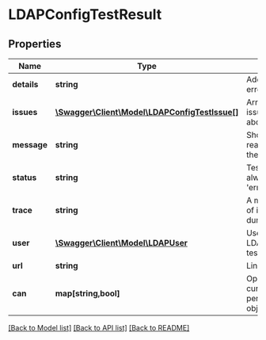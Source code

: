 # LDAPConfigTestResult

## Properties
Name | Type | Description | Notes
------------ | ------------- | ------------- | -------------
**details** | **string** | Additional details for error cases | [optional] 
**issues** | [**\Swagger\Client\Model\LDAPConfigTestIssue[]**](LDAPConfigTestIssue.md) | Array of issues/considerations about the result | [optional] 
**message** | **string** | Short human readable test about the result | [optional] 
**status** | **string** | Test status code: always &#39;success&#39; or &#39;error&#39; | [optional] 
**trace** | **string** | A more detailed trace of incremental results during auth tests | [optional] 
**user** | [**\Swagger\Client\Model\LDAPUser**](LDAPUser.md) | User details from LDAP server for auth tests | [optional] 
**url** | **string** | Link to ldap config | [optional] 
**can** | **map[string,bool]** | Operations the current user is able to perform on this object | [optional] 

[[Back to Model list]](../README.md#documentation-for-models) [[Back to API list]](../README.md#documentation-for-api-endpoints) [[Back to README]](../README.md)


